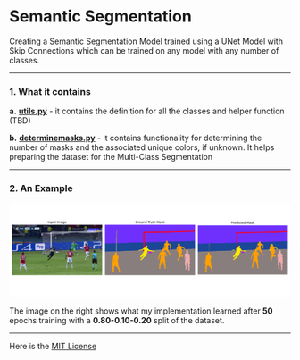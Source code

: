 # Semantic Segmentation

Creating a Semantic Segmentation Model trained using a UNet Model with Skip Connections which can be trained on any model with any number of classes.

---

### 1. What it contains

**a.** <u>**utils.py**</u> - it contains the definition for all the classes and helper function (TBD)

**b.** <u>**determinemasks.py**</u> - it contains functionality for determining the number of masks and the associated unique colors, if unknown. It helps preparing the dataset for the Multi-Class Segmentation

---
### 2. An Example

![Alt Text](analysis/comparison_7.png)

The image on the right shows what my implementation learned after **50** epochs training with a **0.80-0.10-0.20** split of the dataset.

---

Here is the [MIT License](LICENSE)